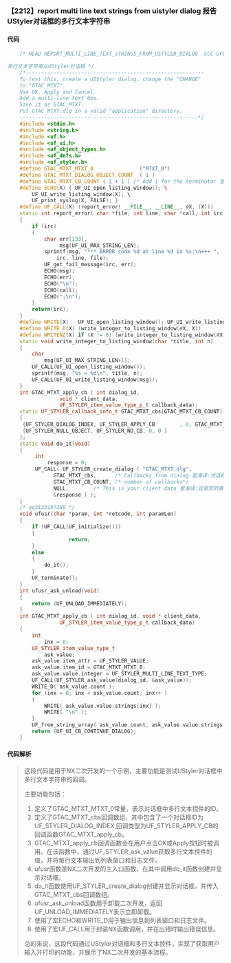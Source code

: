 ### 【2212】report multi line text strings from uistyler dialog 报告UStyler对话框的多行文本字符串

#### 代码

```cpp
    /* HEAD REPORT_MULTI_LINE_TEXT_STRINGS_FROM_USTYLER_DIALOG  CCC UFUN 里海译:翻译结果如下：

多行文本字符串从UStyler对话框 */  
    /*----------------------------------------------------------  
    To test this, create a UIStyler dialog, change the "CHANGE"  
    to "GTAC_MTXT".  
    Use OK, Apply and Cancel.  
    Add a multi-line text box.  
    Save it as GTAC_MTXT.  
    Put GTAC_MTXT.dlg in a valid "application" directory.  
    ----------------------------------------------------------*/  
    #include <stdio.h>  
    #include <string.h>  
    #include <uf.h>  
    #include <uf_ui.h>  
    #include <uf_object_types.h>  
    #include <uf_defs.h>  
    #include <uf_styler.h>   
    #define GTAC_MTXT_MTXT_0               ("MTXT_0")  
    #define GTAC_MTXT_DIALOG_OBJECT_COUNT  ( 1 )  
    #define GTAC_MTXT_CB_COUNT ( 1 + 1 ) /* Add 1 for the terminator 里海译:添加1作为终结符。 */  
    #define ECHO(X) { UF_UI_open_listing_window(); \  
        UF_UI_write_listing_window(X); \  
        UF_print_syslog(X, FALSE); }  
    #define UF_CALL(X) (report_error( __FILE__, __LINE__, #X, (X)))  
    static int report_error( char *file, int line, char *call, int irc)  
    {  
        if (irc)  
        {  
            char err[133],  
                 msg[UF_UI_MAX_STRING_LEN];  
            sprintf(msg, "*** ERROR code %d at line %d in %s:\n+++ ",  
                irc, line, file);  
            UF_get_fail_message(irc, err);  
            ECHO(msg);  
            ECHO(err);  
            ECHO("\n");  
            ECHO(call);  
            ECHO(";\n");  
        }  
        return(irc);  
    }  
    #define WRITE(X)   UF_UI_open_listing_window(); UF_UI_write_listing_window(X)  
    #define WRITE_D(X) (write_integer_to_listing_window(#X, X))  
    #define WRITENZ(X) if (X != 0) (write_integer_to_listing_window(#X, X))  
    static void write_integer_to_listing_window(char *title, int n)  
    {  
        char  
            msg[UF_UI_MAX_STRING_LEN+1];  
        UF_CALL(UF_UI_open_listing_window());  
        sprintf(msg, "%s = %d\n", title, n);  
        UF_CALL(UF_UI_write_listing_window(msg));  
    }  
    int GTAC_MTXT_apply_cb ( int dialog_id,  
                 void * client_data,  
                 UF_STYLER_item_value_type_p_t callback_data);  
    static UF_STYLER_callback_info_t GTAC_MTXT_cbs[GTAC_MTXT_CB_COUNT] =   
    {  
     {UF_STYLER_DIALOG_INDEX, UF_STYLER_APPLY_CB        , 0, GTAC_MTXT_apply_cb},  
     {UF_STYLER_NULL_OBJECT, UF_STYLER_NO_CB, 0, 0 }  
    };  
    static void do_it(void)  
    {  
         int    
             response = 0;  
         UF_CALL( UF_STYLER_create_dialog ( "GTAC_MTXT.dlg",  
               GTAC_MTXT_cbs,      /* Callbacks from dialog 里海译:对话框的回调 */  
               GTAC_MTXT_CB_COUNT, /* number of callbacks*/  
               NULL,        /* This is your client data 里海译:这是您的客户数据。 */  
               &response ) );  
    }  
    /* qq3123197280 */  
    void ufusr(char *param, int *retcode, int paramLen)  
    {  
        if (UF_CALL(UF_initialize()))   
        {  
                    return;  
        }  
        else  
        {  
            do_it();  
        }  
        UF_terminate();  
    }  
    int ufusr_ask_unload(void)  
    {  
        return (UF_UNLOAD_IMMEDIATELY);  
    }  
    int GTAC_MTXT_apply_cb ( int dialog_id, void * client_data,  
                 UF_STYLER_item_value_type_p_t callback_data)  
    {  
        int  
            inx = 0;  
        UF_STYLER_item_value_type_t  
            ask_value;  
        ask_value.item_attr = UF_STYLER_VALUE;  
        ask_value.item_id = GTAC_MTXT_MTXT_0;   
        ask_value.value.integer = UF_STYLER_MULTI_LINE_TEXT_TYPE;  
        UF_CALL(UF_STYLER_ask_value(dialog_id, &ask_value));  
        WRITE_D( ask_value.count );  
        for (inx = 0; inx < ask_value.count; inx++ )  
        {  
            WRITE( ask_value.value.strings[inx] );  
            WRITE( "\n" );  
        }  
        UF_free_string_array( ask_value.count, ask_value.value.strings );  
        return (UF_UI_CB_CONTINUE_DIALOG);   
    }

```

#### 代码解析

> 这段代码是用于NX二次开发的一个示例，主要功能是测试UStyler对话框中多行文本字符串的回调。
>
> 主要功能包括：
>
> 1. 定义了GTAC_MTXT_MTXT_0常量，表示对话框中多行文本控件的ID。
> 2. 定义了GTAC_MTXT_cbs回调数组，其中包含了一个对话框ID为UF_STYLER_DIALOG_INDEX,回调类型为UF_STYLER_APPLY_CB的回调函数GTAC_MTXT_apply_cb。
> 3. GTAC_MTXT_apply_cb回调函数会在用户点击OK或Apply按钮时被调用。在该函数中，通过UF_STYLER_ask_value获取多行文本控件的值，并将每行文本输出到列表窗口和日志文件。
> 4. ufusr函数是NX二次开发的主入口函数，在其中调用do_it函数创建并显示对话框。
> 5. do_it函数使用UF_STYLER_create_dialog创建并显示对话框，并传入GTAC_MTXT_cbs回调数组。
> 6. ufusr_ask_unload函数用于卸载二次开发，返回UF_UNLOAD_IMMEDIATELY表示立即卸载。
> 7. 使用了宏ECHO和WRITE_D用于输出信息到列表窗口和日志文件。
> 8. 使用了宏UF_CALL用于封装NX函数调用，并在出错时输出错误信息。
>
> 总的来说，这段代码通过UStyler对话框和多行文本控件，实现了获取用户输入并打印的功能，并展示了NX二次开发的基本流程。
>
